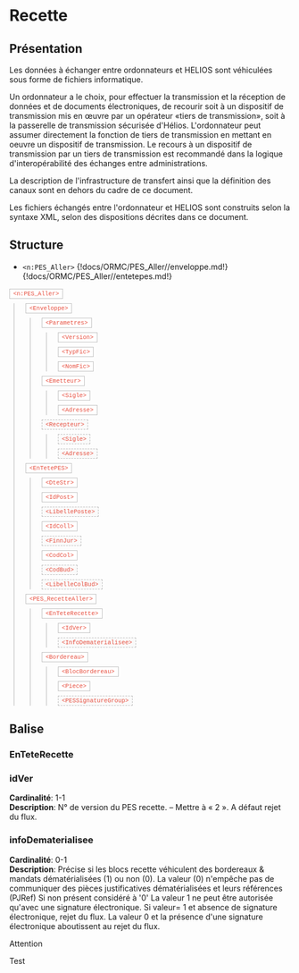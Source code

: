 # Recette
## Présentation 
Les données à échanger entre ordonnateurs et HELIOS sont véhiculées sous forme de fichiers informatique.

Un ordonnateur a le choix, pour effectuer la transmission et la réception de données et de documents électroniques, de recourir soit à un dispositif de transmission mis en œuvre par un opérateur «tiers de transmission», soit à la passerelle de transmission sécurisée d'Hélios. L'ordonnateur peut assumer directement la fonction de tiers de transmission en mettant en oeuvre un dispositif de transmission. Le recours à un dispositif de transmission par un tiers de transmission est recommandé dans la logique d'interopérabilité des échanges entre administrations.

La description de l'infrastructure de transfert ainsi que la définition des canaux sont en dehors du cadre de ce document.

Les fichiers échangés entre l'ordonnateur et HELIOS sont construits selon la syntaxe XML, selon des dispositions décrites dans ce document.

## Structure
- `<n:PES_Aller>`
{!docs/ORMC/PES_Aller//enveloppe.md!}
{!docs/ORMC/PES_Aller//entetepes.md!}


<style>
    .tree a {
        color: #E74C3C;
        text-decoration: none;
        padding: 2px 6px;
        font-family: SFMono-Regular, Menlo, Monaco, Consolas, Liberation Mono, Courier New, Courier, monospace;
        width: fit-content;
        background: #fff;
        border: 1px solid #c2c2c2;
        font-size: 75%;
        margin: 0 0 8px 0;
        display: inline-block;
    }

    .tree a[title="facultatif"] {
        border-style: dashed;
        border-color: #bdbdbd;
        background: #fafafa;
    }


    .tree div a:last-child {
        margin: 0;
        display: inline-block;
    }

    .tree div:first-child {
        padding-bottom: 8px;
    }

    .tree a:hover {
        color: #e77a6e;
        text-decoration: none;
    }

    .tree a::before {
        content: "<";
    }

    .tree a::after {
        content: ">";
    }

    .tree div {
        margin: 0px 8px 8px 8px;
        border-left: solid 1px rgb(185, 185, 185);
        padding-left: 20px;
        display: flex;
        flex-direction: column;
    }

    .tree div:last-of-type {
        margin: 0px 8px 0px 8px;
    }
</style>

<div class="tree">
    <a href="#">n:PES_Aller</a>
    <div>
        <a href="#">Enveloppe</a>
        <div>
            <a href="#">Parametres</a>
            <div>
                <a href="#">Version</a>
                <a href="#">TypFic</a>
                <a href="#">NomFic</a>
            </div>
            <a href="#">Emetteur</a>
            <div>
                <a href="#">Sigle</a>
                <a href="#">Adresse</a>
            </div>
            <a href="#" title="facultatif">Recepteur</a>
            <div>
                <a href="#" title="facultatif">Sigle</a>
                <a href="#" title="facultatif">Adresse</a>
            </div>
        </div>
        <a href="#">EnTetePES</a>
        <div>
            <a href="#">DteStr</a>
            <a href="#">IdPost</a>
            <a href="#" title="facultatif">LibellePoste</a>
            <a href="#">IdColl</a>
            <a href="#" title="facultatif">FinnJur</a>
            <a href="#">CodCol</a>
            <a href="#" title="facultatif">CodBud</a>
            <a href="#" title="facultatif">LibelleColBud</a>
        </div>
        <a href="#">PES_RecetteAller</a>
        <div>
            <a href="#">EnTeteRecette</a>
            <div>
                <a href="#">IdVer</a>
                <a href="#" title="facultatif">InfoDematerialisee</a>
            </div>
            <a href="#">Bordereau</a>
            <div>
                <a href="#">BlocBordereau</a>
                <a href="#">Piece</a>
                <a href="#" title="facultatif">PESSignatureGroup</a>
            </div>
        </div>
    </div>
</div>


## Balise
### EnTeteRecette
### idVer
**Cardinalité**: 1-1<br>
**Description**:	N° de version du PES recette. – Mettre à « 2 ». A défaut rejet du flux.
### infoDematerialisee
**Cardinalité**: 0-1<br>
**Description**:	Précise si les blocs recette véhiculent des bordereaux & mandats dématérialisées (1) ou non (0).
La valeur (0) n'empêche pas de communiquer des pièces justificatives dématérialisées et leurs références (PJRef)
Si non présent considéré à '0'
La valeur 1 ne peut être autorisée qu'avec une signature électronique. Si valeur= 1 et absence de signature électronique, rejet du flux.
La valeur 0 et la présence d'une signature électronique aboutissent au rejet du flux.

<div class="admonition attention">
    <p class="fisrt admonition-title">Attention</p>
    <p class="last">Test</p>
</div>